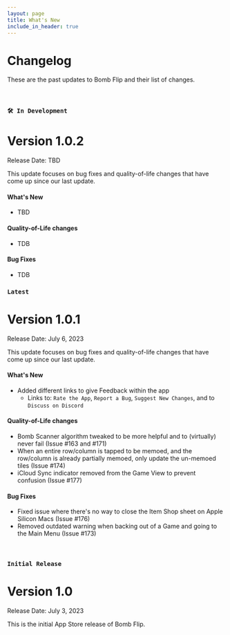 ```yaml
---
layout: page
title: What's New
include_in_header: true
---
```


# Changelog
These are the past updates to Bomb Flip and their list of changes.

<br>

### `🛠️ In Development`
# **Version 1.0.2**
Release Date: TBD

This update focuses on bug fixes and quality-of-life changes that have come up since our last update.

#### What's New
- TBD

#### Quality-of-Life changes
- TDB

#### Bug Fixes
- TDB

### `Latest`
# **Version 1.0.1**
Release Date: July 6, 2023

This update focuses on bug fixes and quality-of-life changes that have come up since our last update.

#### What's New
- Added different links to give Feedback within the app
  - Links to: `Rate the App`, `Report a Bug`, `Suggest New Changes`, and to `Discuss on Discord`

#### Quality-of-Life changes
- Bomb Scanner algorithm tweaked to be more helpful and to (virtually) never fail (Issue #163 and #171)
- When an entire row/column is tapped to be memoed, and the row/column is already partially memoed, only update the un-memoed tiles (Issue #174)
- iCloud Sync indicator removed from the Game View to prevent confusion (Issue #177)

#### Bug Fixes
- Fixed issue where there's no way to close the Item Shop sheet on Apple Silicon Macs (Issue #176)
- Removed outdated warning when backing out of a Game and going to the Main Menu (Issue #173)

<br>

### `Initial Release`
# **Version 1.0**
Release Date: July 3, 2023

This is the initial App Store release of Bomb Flip.

<br>
